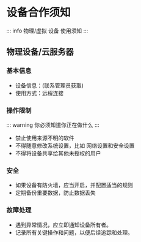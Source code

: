 # 设备合作须知

::: info 物理/虚拟 设备 使用须知
:::

## 物理设备/云服务器

### 基本信息
- 设备信息：(联系管理员获取)
- 使用方式：远程连接

### 操作限制
::: warning 你必须知道你正在做什么
:::
- 禁止使用来源不明的软件
- 不得随意修改系统设置，比如 网络设置和安全设置
- 不得将设备共享给其他未授权的用户

### 安全
- 如果设备有防火墙，应当开启，并配置适当的规则
- 定期备份重要数据，防止数据丢失

### 故障处理
- 遇到异常情况，应立即通知设备所有者。
- 记录所有关键操作和问题，以便后续追踪和处理。